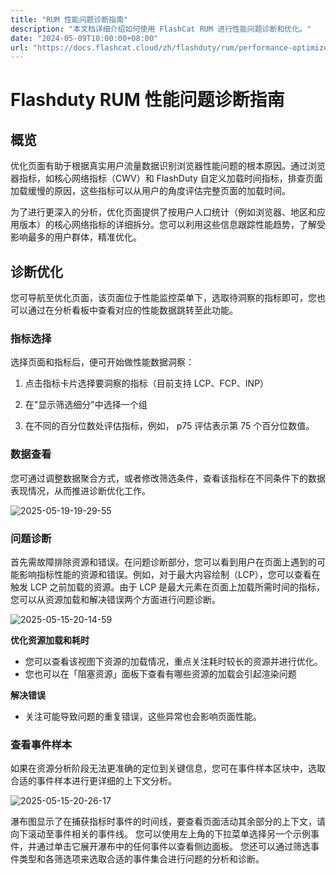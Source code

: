 ```yaml
---
title: "RUM 性能问题诊断指南"
description: "本文档详细介绍如何使用 FlashCat RUM 进行性能问题诊断和优化。"
date: "2024-05-09T10:00:00+08:00"
url: "https://docs.flashcat.cloud/zh/flashduty/rum/performance-optimize"
---
```


# Flashduty RUM 性能问题诊断指南

## 概览

优化页面有助于根据真实用户流量数据识别浏览器性能问题的根本原因。通过浏览器指标，如核心网络指标（CWV）和 FlashDuty 自定义加载时间指标，排查页面加载缓慢的原因，这些指标可以从用户的角度评估完整页面的加载时间。

为了进行更深入的分析，优化页面提供了按用户人口统计（例如浏览器、地区和应用版本）的核心网络指标的详细拆分。您可以利用这些信息跟踪性能趋势，了解受影响最多的用户群体，精准优化。

## 诊断优化

您可导航至优化页面，该页面位于性能监控菜单下，选取待洞察的指标即可，您也可以通过在分析看板中查看对应的性能数据跳转至此功能。

### 指标选择

选择页面和指标后，便可开始做性能数据洞察：

1. 点击指标卡片选择要洞察的指标（目前支持 LCP、FCP、INP）

2. 在"显示筛选细分"中选择一个组

3. 在不同的百分位数处评估指标，例如， p75 评估表示第 75 个百分位数值。


### 数据查看

您可通过调整数据聚合方式，或者修改筛选条件，查看该指标在不同条件下的数据表现情况，从而推进诊断优化工作。

![2025-05-19-19-29-55](https://docs-cdn.flashcat.cloud/images/png/65dd3ca92d67ae9175955502d91552dc.png)

### 问题诊断

首先需故障排除资源和错误。在问题诊断部分，您可以看到用户在页面上遇到的可能影响指标性能的资源和错误。例如，对于最大内容绘制（LCP），您可以查看在触发 LCP 之前加载的资源。由于 LCP 是最大元素在页面上加载所需时间的指标，您可以从资源加载和解决错误两个方面进行问题诊断。

![2025-05-15-20-14-59](https://docs-cdn.flashcat.cloud/imges/png/279908df6509c39e433bd24a39df1ff2.png)

**优化资源加载和耗时**

- 您可以查看该视图下资源的加载情况，重点关注耗时较长的资源并进行优化。
- 您也可以在「阻塞资源」面板下查看有哪些资源的加载会引起渲染问题

**解决错误**

- 关注可能导致问题的重复错误，这些异常也会影响页面性能。

### 查看事件样本

如果在资源分析阶段无法更准确的定位到关键信息，您可在事件样本区块中，选取合适的事件样本进行更详细的上下文分析。

![2025-05-15-20-26-17](https://docs-cdn.flashcat.cloud/imges/png/04c160de32f11fd695e0a30cfca05af8.png)

瀑布图显示了在捕获指标时事件的时间线，要查看页面活动其余部分的上下文，请向下滚动至事件相关的事件线。
您可以使用左上角的下拉菜单选择另一个示例事件，并通过单击它展开瀑布中的任何事件以查看侧边面板。
您还可以通过筛选事件类型和各筛选项来选取合适的事件集合进行问题的分析和诊断。